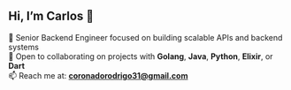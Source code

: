 ## Hi, I’m Carlos 👋

🎯 Senior Backend Engineer focused on building scalable APIs and backend systems  
💬 Open to collaborating on projects with **Golang**, **Java**, **Python**, **Elixir**, or **Dart**  
📫 Reach me at: **coronadorodrigo31@gmail.com**

<!---
crdev13/crdev13 is a ✨ special ✨ repository because its `README.md` (this file) appears on your GitHub profile.
You can click the Preview link to take a look at your changes.
--->
